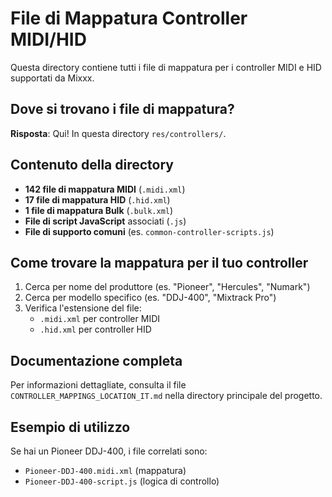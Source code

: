 # File di Mappatura Controller MIDI/HID

Questa directory contiene tutti i file di mappatura per i controller MIDI e HID supportati da Mixxx.

## Dove si trovano i file di mappatura?

**Risposta**: Qui! In questa directory `res/controllers/`.

## Contenuto della directory

- **142 file di mappatura MIDI** (`.midi.xml`)
- **17 file di mappatura HID** (`.hid.xml`)
- **1 file di mappatura Bulk** (`.bulk.xml`)
- **File di script JavaScript** associati (`.js`)
- **File di supporto comuni** (es. `common-controller-scripts.js`)

## Come trovare la mappatura per il tuo controller

1. Cerca per nome del produttore (es. "Pioneer", "Hercules", "Numark")
2. Cerca per modello specifico (es. "DDJ-400", "Mixtrack Pro")
3. Verifica l'estensione del file:
   - `.midi.xml` per controller MIDI
   - `.hid.xml` per controller HID

## Documentazione completa

Per informazioni dettagliate, consulta il file `CONTROLLER_MAPPINGS_LOCATION_IT.md` nella directory principale del progetto.

## Esempio di utilizzo

Se hai un Pioneer DDJ-400, i file correlati sono:
- `Pioneer-DDJ-400.midi.xml` (mappatura)
- `Pioneer-DDJ-400-script.js` (logica di controllo)